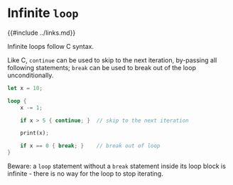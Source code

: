 Infinite `loop`
===============

{{#include ../links.md}}

Infinite loops follow C syntax.

Like C, `continue` can be used to skip to the next iteration, by-passing all following statements;
`break` can be used to break out of the loop unconditionally.

```rust
let x = 10;

loop {
    x -= 1;

    if x > 5 { continue; }  // skip to the next iteration

    print(x);

    if x == 0 { break; }    // break out of loop
}
```

Beware: a `loop` statement without a `break` statement inside its loop block is infinite -
there is no way for the loop to stop iterating.
